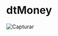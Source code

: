 # dtMoney

![Capturar](https://user-images.githubusercontent.com/21092692/120055235-0ec69280-c00b-11eb-90eb-d91fe0df4b66.PNG)

